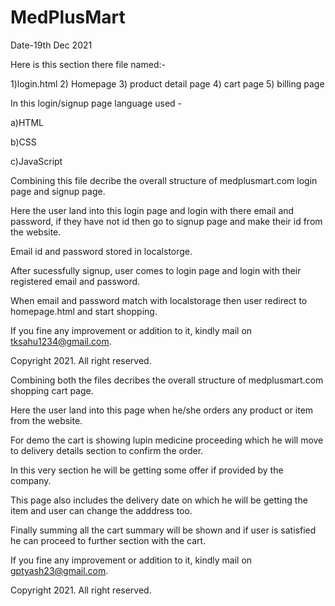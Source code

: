

# MedPlusMart
Date-19th Dec 2021

Here is this section there file named:-

1)login.html
2) Homepage
3) product detail page
4) cart page
5) billing page

In this login/signup page language used -

a)HTML

b)CSS

c)JavaScript

Combining this file decribe the overall structure of medplusmart.com login page and signup page.

Here the user land into this login page and login with there email and password, if they have not id then go to signup page and make their id from the website.

Email id and password stored in localstorge.

After sucessfully signup, user comes to login page and login with their registered email and password.

When email and password match with localstorage then user redirect to homepage.html and start shopping.

<!------------------------------->

If you fine any improvement or addition to it, kindly mail on tksahu1234@gmail.com.

Copyright 2021. All right reserved.

Combining both the files decribes the overall structure of medplusmart.com shopping cart page.

Here the user land into this page when he/she orders any product or item from the website.

For demo the cart is showing lupin medicine proceeding which he will move to delivery details section to confirm the order.

In this very section he will be getting some offer if provided by the company. 

This page also includes the delivery date on which he will be getting the item and user can change the adddress too.

Finally summing all the cart summary will be shown and if user is satisfied he can proceed to further section with the cart.

<!-- ------------------- -->

If you fine any improvement or addition to it, kindly mail on gptyash23@gmail.com.

Copyright 2021. All right reserved.

